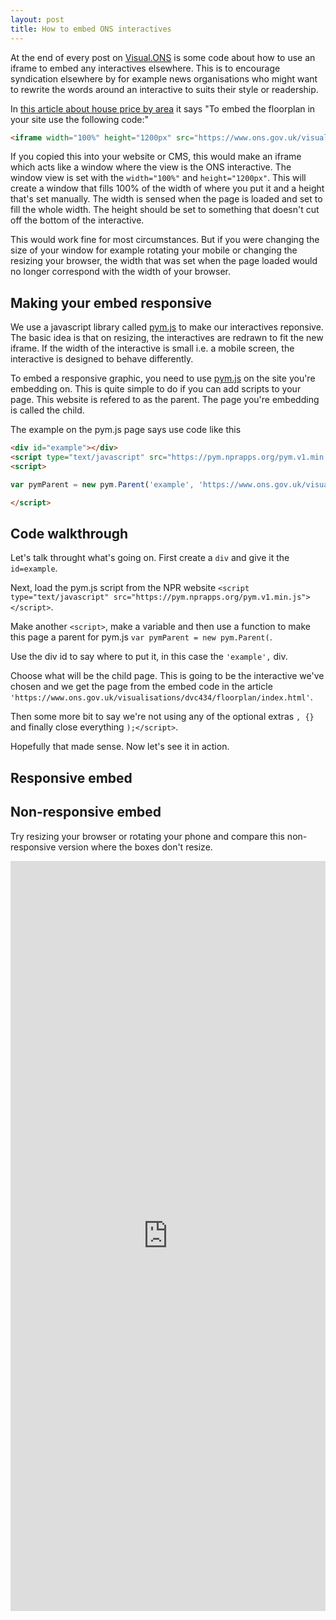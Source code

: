 ```yaml
---
layout: post
title: How to embed ONS interactives
---
```



At the end of every post on [Visual.ONS](https://visual.ons.gov.uk/) is some code about how to use an iframe to embed any interactives elsewhere. This is to encourage syndication elsewhere by for example news organisations who might want to rewrite the words around an interactive to suits their style or readership.

In [this article about house price by area](https://visual.ons.gov.uk/house-prices-how-much-does-one-square-metre-cost-in-your-area/) it says "To embed the floorplan in your site use the following code:"

```html
<iframe width="100%" height="1200px" src="https://www.ons.gov.uk/visualisations/dvc434/floorplan/index.html" scrolling="no" frameborder="0"/>
```

If you copied this into your website or CMS, this would make an iframe which acts like a window where the view is the ONS interactive. The window view is set with the `width="100%"` and `height="1200px"`. This will create a window that fills 100% of the width of where you put it and a height that's set manually. The width is sensed when the page is loaded and set to fill the whole width. The height should be set to something that doesn't cut off the bottom of the interactive.

This would work fine for most circumstances. But if you were changing the size of your window for example rotating your mobile or changing the resizing your browser, the width that was set when the page loaded would no longer correspond with the width of your browser.

## Making your embed responsive
We use a javascript library called [pym.js](http://blog.apps.npr.org/pym.js/) to make our interactives reponsive. The basic idea is that on resizing, the interactives are redrawn to fit the new iframe. If the width of the interactive is small i.e. a mobile screen, the interactive is designed to behave differently.

To embed a responsive graphic, you need to use [pym.js](http://blog.apps.npr.org/pym.js/) on the site you're embedding on. This is quite simple to do if you can add scripts to your page. This website is refered to as the parent. The page you're embedding is called the child.


The example on the pym.js page says use code like this

```html
<div id="example"></div>
<script type="text/javascript" src="https://pym.nprapps.org/pym.v1.min.js"></script>
<script>

var pymParent = new pym.Parent('example', 'https://www.ons.gov.uk/visualisations/dvc434/floorplan/index.html', {});

</script>
```
## Code walkthrough
Let's talk throught what's going on. First create a `div` and give it the `id=example`.

Next, load the pym.js script from the NPR website `<script type="text/javascript" src="https://pym.nprapps.org/pym.v1.min.js"></script>`.

Make another `<script>`, make a variable and then use a function to make this page a parent for pym.js `var pymParent = new pym.Parent(`.

Use the div id to say where to put it, in this case the `'example',` div.

Choose what will be the child page. This is going to be the interactive we've chosen and we get the page from the embed code in the article` 'https://www.ons.gov.uk/visualisations/dvc434/floorplan/index.html'`.

Then some more bit to say we're not using any of the optional extras `, {}` and finally close everything `);</script>`.

Hopefully that made sense. Now let's see it in action.

## Responsive embed
<div id="example"></div>
<script type="text/javascript" src="https://pym.nprapps.org/pym.v1.min.js"></script>
<script>

var pymParent = new pym.Parent('example', 'https://www.ons.gov.uk/visualisations/dvc434/floorplan/index.html', {});

</script>

## Non-responsive embed
Try resizing your browser or rotating your phone and compare this non-responsive version where the boxes don't resize.

<iframe width="100%" height="1200px" src="https://www.ons.gov.uk/visualisations/dvc434/floorplan/index.html" scrolling="no" frameborder="0"/>
